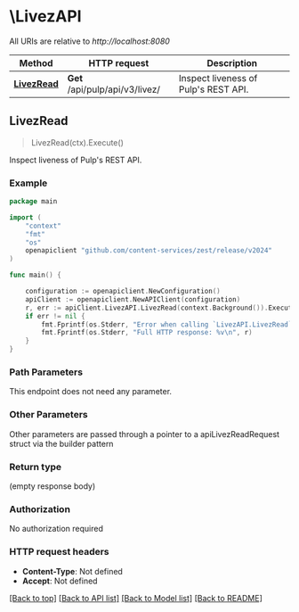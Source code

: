 # \LivezAPI

All URIs are relative to *http://localhost:8080*

Method | HTTP request | Description
------------- | ------------- | -------------
[**LivezRead**](LivezAPI.md#LivezRead) | **Get** /api/pulp/api/v3/livez/ | Inspect liveness of Pulp&#39;s REST API.



## LivezRead

> LivezRead(ctx).Execute()

Inspect liveness of Pulp's REST API.



### Example

```go
package main

import (
	"context"
	"fmt"
	"os"
	openapiclient "github.com/content-services/zest/release/v2024"
)

func main() {

	configuration := openapiclient.NewConfiguration()
	apiClient := openapiclient.NewAPIClient(configuration)
	r, err := apiClient.LivezAPI.LivezRead(context.Background()).Execute()
	if err != nil {
		fmt.Fprintf(os.Stderr, "Error when calling `LivezAPI.LivezRead``: %v\n", err)
		fmt.Fprintf(os.Stderr, "Full HTTP response: %v\n", r)
	}
}
```

### Path Parameters

This endpoint does not need any parameter.

### Other Parameters

Other parameters are passed through a pointer to a apiLivezReadRequest struct via the builder pattern


### Return type

 (empty response body)

### Authorization

No authorization required

### HTTP request headers

- **Content-Type**: Not defined
- **Accept**: Not defined

[[Back to top]](#) [[Back to API list]](../README.md#documentation-for-api-endpoints)
[[Back to Model list]](../README.md#documentation-for-models)
[[Back to README]](../README.md)

